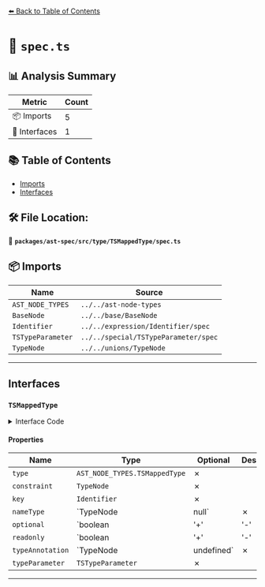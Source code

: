 [⬅️ Back to Table of Contents](../../../../../index.md)

# 📄 `spec.ts`

## 📊 Analysis Summary

| Metric | Count |
|--------|-------|
| 📦 Imports | 5 |
| 📐 Interfaces | 1 |

## 📚 Table of Contents

- [Imports](#imports)
- [Interfaces](#interfaces)

## 🛠️ File Location:
📂 **`packages/ast-spec/src/type/TSMappedType/spec.ts`**

## 📦 Imports

| Name | Source |
|------|--------|
| `AST_NODE_TYPES` | `../../ast-node-types` |
| `BaseNode` | `../../base/BaseNode` |
| `Identifier` | `../../expression/Identifier/spec` |
| `TSTypeParameter` | `../../special/TSTypeParameter/spec` |
| `TypeNode` | `../../unions/TypeNode` |


---

## Interfaces

### `TSMappedType`

<details><summary>Interface Code</summary>

```ts
export interface TSMappedType extends BaseNode {
  type: AST_NODE_TYPES.TSMappedType;
  constraint: TypeNode;
  key: Identifier;
  nameType: TypeNode | null;
  optional: boolean | '+' | '-' | undefined;
  readonly: boolean | '+' | '-' | undefined;
  typeAnnotation: TypeNode | undefined;
  /** @deprecated Use {@link `constraint`} and {@link `key`} instead. */
  typeParameter: TSTypeParameter;
}
```
</details>

#### Properties

| Name | Type | Optional | Description |
|------|------|----------|-------------|
| `type` | `AST_NODE_TYPES.TSMappedType` | ✗ |  |
| `constraint` | `TypeNode` | ✗ |  |
| `key` | `Identifier` | ✗ |  |
| `nameType` | `TypeNode | null` | ✗ |  |
| `optional` | `boolean | '+' | '-' | undefined` | ✗ |  |
| `readonly` | `boolean | '+' | '-' | undefined` | ✗ |  |
| `typeAnnotation` | `TypeNode | undefined` | ✗ |  |
| `typeParameter` | `TSTypeParameter` | ✗ |  |


---